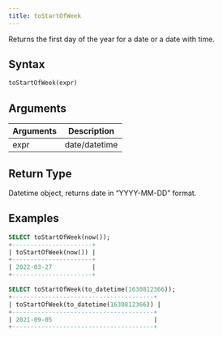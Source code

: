 ```yaml
---
title: toStartOfWeek
---
```


Returns the first day of the year for a date or a date with time.

## Syntax

```sql
toStartOfWeek(expr)
```

## Arguments

| Arguments | Description   |
| --------- | ------------- |
| expr      | date/datetime |

## Return Type

Datetime object, returns date in “YYYY-MM-DD” format.

## Examples

```sql
SELECT toStartOfWeek(now());
+----------------------+
| toStartOfWeek(now()) |
+----------------------+
| 2022-03-27           |
+----------------------+

SELECT toStartOfWeek(to_datetime(1630812366));
+---------------------------------------+
| toStartOfWeek(to_datetime(1630812366)) |
+---------------------------------------+
| 2021-09-05                            |
+---------------------------------------+
```
